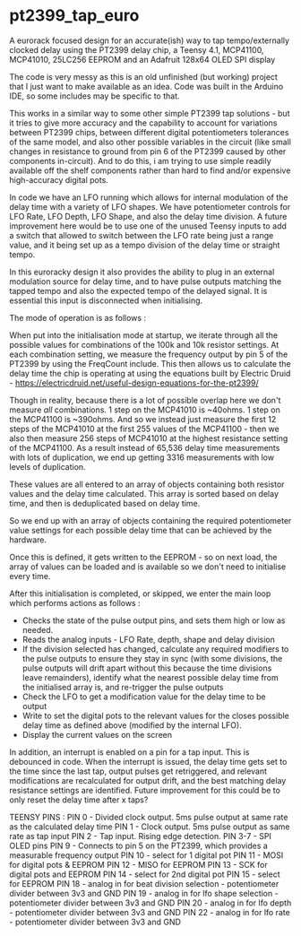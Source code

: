 # pt2399_tap_euro
A eurorack focused design for an accurate(ish) way to tap tempo/externally clocked delay using the PT2399 delay chip, a Teensy 4.1, MCP41100, MCP41010, 25LC256 EEPROM and an Adafruit 128x64 OLED SPI display

The code is very messy as this is an old unfinished (but working) project that I just want to make available as an idea. Code was built in the Arduino IDE, so some includes may be specific to that.

This works in a similar way to some other simple PT2399 tap solutions - but it tries to give more accuracy and the capability to account for variations between PT2399 chips, between different digital potentiometers tolerances of the same model, and also other possible variables in the circuit (like small changes in resistance to ground from pin 6 of the PT2399 caused by other components in-circuit). And to do this, i am trying to use simple readily available off the shelf components rather than hard to find and/or expensive high-accuracy digital pots.

In code we have an LFO running which allows for internal modulation of the delay time with a variety of LFO shapes.
We have potentiometer controls for LFO Rate, LFO Depth, LFO Shape, and also the delay time division.
A future improvement here would be to use one of the unused Teensy inputs to add a switch that allowed to switch between the LFO rate being just a range value, and it being set up as a tempo division of the delay time or straight tempo. 

In this euroracky design it also provides the ability to plug in an external modulation source for delay time, and to have pulse outputs matching the tapped tempo and also the expected tempo of the delayed signal. It is essential this input is disconnected when initialising.


The mode of operation is as follows : 

When put into the initialisation mode at startup, we iterate through all the possible values for combinations of the 100k and 10k resistor settings.
At each combination setting, we measure the frequency output by pin 5 of the PT2399 by using the FreqCount include. This then allows us to calculate the delay time the chip is operating at using the equations built by Electric Druid - https://electricdruid.net/useful-design-equations-for-the-pt2399/

Though in reality, because there is a lot of possible overlap here we don't measure *all* combinations. 1 step on the MCP41010 is ~40ohms. 1 step on the MCP41100 is ~390ohms. And so we instead just measure the first 12 steps of the MCP41010 at the first 255 values of the MCP41100 - then we also then measure 256 steps of MCP41010 at the highest resistance setting of the MCP41100. As a result instead of 65,536 delay time measurements with lots of duplication, we end up getting 3316 measurements with low levels of duplication.

These values are all entered to an array of objects containing both resistor values and the delay time calculated.
This array is sorted based on delay time, and then is deduplicated based on delay time. 

So we end up with an array of objects containing the required potentiometer value settings for each possible delay time that can be achieved by the hardware.

Once this is defined, it gets written to the EEPROM - so on next load, the array of values can be loaded and is available so we don't need to initialise every time.

After this initialisation is completed, or skipped, we enter the main loop which performs actions as follows : 
- Checks the state of the pulse output pins, and sets them high or low as needed.
- Reads the analog inputs - LFO Rate, depth, shape and delay division
- If the division selected has changed, calculate any required modifiers to the pulse outputs to ensure they stay in sync (with some divisions, the pulse outputs will drift apart without this because the time divisions leave remainders), identify what the nearest possible delay time from the initialised array is, and re-trigger the pulse outputs
- Check the LFO to get a modification value for the delay time to be output
- Write to set the digital pots to the relevant values for the closes possible delay time as defined above (modified by the internal LFO).
- Display the current values on the screen

In addition, an interrupt is enabled on a pin for a tap input. This is debounced in code. When the interrupt is issued, the delay time gets set to the time since the last tap, output pulses get retriggered, and relevant modifications are recalculated for output drift, and the best matching delay resistance settings are identified.
Future improvement for this could be to only reset the delay time after x taps?


TEENSY PINS : 
PIN 0 - Divided clock output. 5ms pulse output at same rate as the calculated delay time
PIN 1 - Clock output. 5ms pulse output as same rate as tap input
PIN 2 - Tap input. Rising edge detection.
PIN 3-7 - SPI OLED pins
PIN 9 - Connects to pin 5 on the PT2399, which provides a measurable frequency output
PIN 10 - select for 1 digital pot
PIN 11 - MOSI for digital pots & EEPROM
PIN 12 - MISO for EEPROM
PIN 13 - SCK for digital pots and EEPROM
PIN 14 - select for 2nd digital pot
PIN 15 - select for EEPROM
PIN 18 - analog in for beat division selection - potentiometer divider between 3v3 and GND
PIN 19 - analog in for lfo shape selection - potentiometer divider between 3v3 and GND
PIN 20 - analog in for lfo depth - potentiometer divider between 3v3 and GND
PIN 22 - analog in for lfo rate - potentiometer divider between 3v3 and GND

